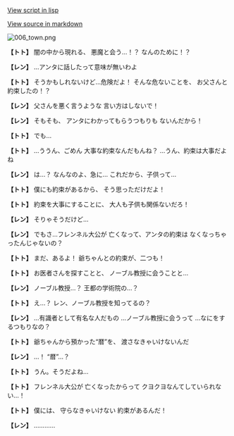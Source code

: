 [View script in lisp](../scripts/1620302.txt)

[View source in markdown](1620302.md)

![006_town.png](../images/backgrounds/006_town.png)

**【トト】**
闇の中から現れる、
悪魔と会う…！？
なんのために！？

**【レン】**
…アンタに話したって意味が無いわよ

**【トト】**
そうかもしれないけど…危険だよ！
そんな危ないことを、
お父さんと約束したの！？

**【レン】**
父さんを悪く言うような
言い方はしないで！

**【レン】**
そもそも、
アンタにわかってもらうつもりも
ないんだから！

**【トト】**
でも…

**【トト】**
…ううん、ごめん
大事な約束なんだもんね？
…うん、約束は大事だよね

**【レン】**
は…？
なんなのよ、急に…
これだから、子供って…

**【トト】**
僕にも約束があるから、
そう思っただけだよ！

**【トト】**
約束を大事にすることに、
大人も子供も関係ないだろ！

**【レン】**
そりゃそうだけど…

**【レン】**
でもさ…フレンネル大公が
亡くなって、アンタの約束は
なくなっちゃったんじゃないの？

**【トト】**
まだ、あるよ！
爺ちゃんとの約束が、二つも！

**【トト】**
お医者さんを探すことと、
ノーブル教授に会うことと…

**【レン】**
ノーブル教授…？
王都の学術院の…？

**【トト】**
え…？
レン、ノーブル教授を知ってるの？

**【レン】**
…有識者として有名な人だもの
…ノーブル教授に会うって
…なにをするつもりなの？

**【トト】**
爺ちゃんから預かった“暦”を、
渡さなきゃいけないんだ

**【レン】**
…！
“暦”…？

**【トト】**
うん。そうだよね…

**【トト】**
フレンネル大公が
亡くなったからって
クヨクヨなんてしていられない…！

**【トト】**
僕には、
守らなきゃいけない
約束があるんだ！

**【レン】**
…………